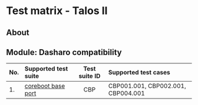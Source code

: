 # Test matrix - Talos II

## About

<!--
The test matrix is used to determine which of the test suites and test cases
described in this documentation are dedicated to the given platform
-->

## Module: Dasharo compatibility

| No.  | Supported test suite                              | Test suite ID | Supported test cases                 |
|:-----|:--------------------------------------------------|:-------------:|:-------------------------------------|
| 1.   | [coreboot base port][CBP]                         | CBP           | CBP001.001, CBP002.001, CBP004.001   |

[CBP]: ../../unified-test-documentation/dasharo-compatibility/100-coreboot-base-port.md

<!--
## Module: Dasharo compatibility

| No.  | Supported test suite                              | Test suite ID | Supported test cases                 |
|:-----|:--------------------------------------------------|:-------------:|:-------------------------------------|
| 1.   | [coreboot base port][CBP]                         | CBP           | All                                  |
| 2.   | [Petitboot][PBT]                                  | PBT           | All                                  |
| 3.   | [Heads][HDS]                                      | HDS           | All                                  |
| 4.   | [Device Tree][DTR]                                | DTR           | All                                  |
| 5.   | [USB detection][USB]                              | USB           | All                                  |
| 6.   | [USB booting][UBB]                                | UBB           | All                                  |
| 7.   | [Debian Stable and Ubuntu LTS support][LBT]       | LBT           | All                                  |

[CBP]: ../../unified-test-documentation/dasharo-compatibility/100-coreboot-base-port.md
[USB]: ../../unified-test-documentation/dasharo-compatibility/31O-usb-detect.md
[UBB]: ../../unified-test-documentation/dasharo-compatibility/31N-usb-boot.md
[LBT]: ../../unified-test-documentation/dasharo-compatibility/308-debian-stable-and-ubuntu-lts-support.md

## Module: Dasharo performance

| No.  | Supported test suite                              | Test suite ID | Supported test cases                 |
|:-----|:--------------------------------------------------|:-------------:|:-------------------------------------|
| 1.   | [coreboot bring up time measurement][CBMEM]       | CBMEM         | All                                  |

[CBMEM]: ../../unified-test-documentation/dasharo-performance/400-coreboot-boot-measure.md
-->
